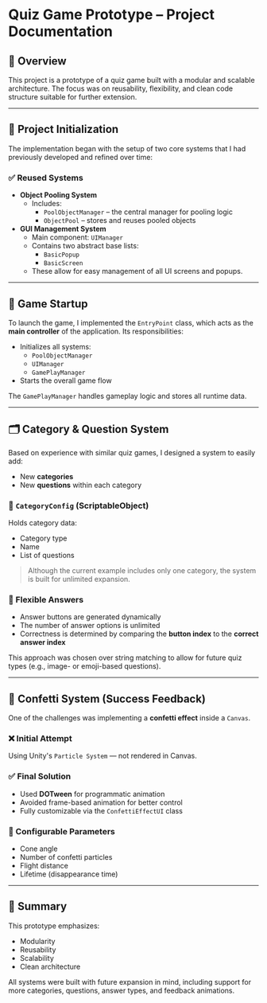 # Quiz Game Prototype – Project Documentation

## 📌 Overview

This project is a prototype of a quiz game built with a modular and scalable architecture. The focus was on reusability, flexibility, and clean code structure suitable for further extension.

---

## 🚀 Project Initialization

The implementation began with the setup of two core systems that I had previously developed and refined over time:

### ✅ Reused Systems

- **Object Pooling System**
  - Includes:
    - `PoolObjectManager` – the central manager for pooling logic
    - `ObjectPool` – stores and reuses pooled objects
- **GUI Management System**
  - Main component: `UIManager`
  - Contains two abstract base lists:
    - `BasicPopup`
    - `BasicScreen`
  - These allow for easy management of all UI screens and popups.

---

## 🧩 Game Startup

To launch the game, I implemented the `EntryPoint` class, which acts as the **main controller** of the application. Its responsibilities:

- Initializes all systems:
  - `PoolObjectManager`
  - `UIManager`
  - `GamePlayManager`
- Starts the overall game flow

The `GamePlayManager` handles gameplay logic and stores all runtime data.

---

## 🗂️ Category & Question System

Based on experience with similar quiz games, I designed a system to easily add:

- New **categories**
- New **questions** within each category

### 🔹 `CategoryConfig` (ScriptableObject)

Holds category data:
- Category type
- Name
- List of questions

> Although the current example includes only one category, the system is built for unlimited expansion.

### 🧠 Flexible Answers

- Answer buttons are generated dynamically
- The number of answer options is unlimited
- Correctness is determined by comparing the **button index** to the **correct answer index**

This approach was chosen over string matching to allow for future quiz types (e.g., image- or emoji-based questions).

---

## 🎉 Confetti System (Success Feedback)

One of the challenges was implementing a **confetti effect** inside a `Canvas`.

### ❌ Initial Attempt
Using Unity's `Particle System` — not rendered in Canvas.

### ✅ Final Solution
- Used **DOTween** for programmatic animation
- Avoided frame-based animation for better control
- Fully customizable via the `ConfettiEffectUI` class

### 🔧 Configurable Parameters
- Cone angle
- Number of confetti particles
- Flight distance
- Lifetime (disappearance time)

---

## 🧠 Summary

This prototype emphasizes:
- Modularity
- Reusability
- Scalability
- Clean architecture

All systems were built with future expansion in mind, including support for more categories, questions, answer types, and feedback animations.
